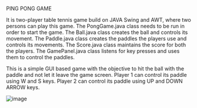 PING PONG GAME

It is two-player table tennis game build on JAVA Swing and AWT, where two persons can play this game. 
The PongGame.java class needs to be run in order to start the game. 
The Ball.java class creates the ball and controls its movement. 
The Paddle.java class creates the paddles the players use and controls its movements.
The Score.java class maintains the score for both the players.
The GamePanel.java class listens for key presses and uses them to control the paddles.

This is a simple GUI based game with the objective to hit the ball with the paddle and not let it leave the game screen.
Player 1 can control its paddle using W and S keys. Player 2 can control its paddle using UP and DOWN ARROW keys.

![image](https://user-images.githubusercontent.com/132079875/235186246-026f8794-17fc-4897-87e1-eb08ca285dc0.png)

